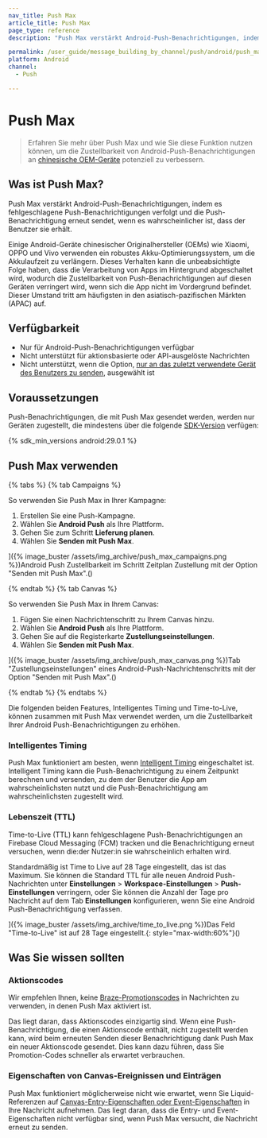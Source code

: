 ```yaml
---
nav_title: Push Max
article_title: Push Max
page_type: reference
description: "Push Max verstärkt Android-Push-Benachrichtigungen, indem es fehlgeschlagene Push-Benachrichtigungen verfolgt und die Push-Benachrichtigung erneut sendet, wenn es wahrscheinlicher ist, dass der Benutzer sie erhält."

permalink: /user_guide/message_building_by_channel/push/android/push_max/
platform: Android
channel:
  - Push

---
```


# Push Max

> Erfahren Sie mehr über Push Max und wie Sie diese Funktion nutzen können, um die Zustellbarkeit von Android-Push-Benachrichtigungen an [chinesische OEM-Geräte]({{site.baseurl}}/user_guide/message_building_by_channel/push/best_practices/chinese_push_deliverability/) potenziell zu verbessern.

## Was ist Push Max?

Push Max verstärkt Android-Push-Benachrichtigungen, indem es fehlgeschlagene Push-Benachrichtigungen verfolgt und die Push-Benachrichtigung erneut sendet, wenn es wahrscheinlicher ist, dass der Benutzer sie erhält.

Einige Android-Geräte chinesischer Originalhersteller (OEMs) wie Xiaomi, OPPO und Vivo verwenden ein robustes Akku-Optimierungssystem, um die Akkulaufzeit zu verlängern. Dieses Verhalten kann die unbeabsichtigte Folge haben, dass die Verarbeitung von Apps im Hintergrund abgeschaltet wird, wodurch die Zustellbarkeit von Push-Benachrichtigungen auf diesen Geräten verringert wird, wenn sich die App nicht im Vordergrund befindet. Dieser Umstand tritt am häufigsten in den asiatisch-pazifischen Märkten (APAC) auf.

## Verfügbarkeit

- Nur für Android-Push-Benachrichtigungen verfügbar
- Nicht unterstützt für aktionsbasierte oder API-ausgelöste Nachrichten
- Nicht unterstützt, wenn die Option, [nur an das zuletzt verwendete Gerät des Benutzers zu senden]({{site.baseurl}}/user_guide/message_building_by_channel/push/creating_a_push_message/#device-options), ausgewählt ist

## Voraussetzungen

Push-Benachrichtigungen, die mit Push Max gesendet werden, werden nur Geräten zugestellt, die mindestens über die folgende [SDK-Version]({{site.baseurl}}/user_guide/engagement_tools/campaigns/ideas_and_strategies/new_features/#filtering-by-most-recent-app-versions) verfügen:

{% sdk_min_versions android:29.0.1 %}

## Push Max verwenden

{% tabs %}
{% tab Campaigns %}

So verwenden Sie Push Max in Ihrer Kampagne:

1. Erstellen Sie eine Push-Kampagne.
2. Wählen Sie **Android Push** als Ihre Plattform.
3. Gehen Sie zum Schritt **Lieferung planen**.
4. Wählen Sie **Senden mit Push Max**.

]({% image_buster /assets/img_archive/push_max_campaigns.png %})Android Push Zustellbarkeit im Schritt Zeitplan Zustellung mit der Option "Senden mit Push Max".()

{% endtab %}
{% tab Canvas %}

So verwenden Sie Push Max in Ihrem Canvas:

1. Fügen Sie einen Nachrichtenschritt zu Ihrem Canvas hinzu.
2. Wählen Sie **Android Push** als Ihre Plattform.
3. Gehen Sie auf die Registerkarte **Zustellungseinstellungen**.
4. Wählen Sie **Senden mit Push Max**.

]({% image_buster /assets/img_archive/push_max_canvas.png %})Tab "Zustellungseinstellungen" eines Android-Push-Nachrichtenschritts mit der Option "Senden mit Push Max".()

{% endtab %}
{% endtabs %}

Die folgenden beiden Features, Intelligentes Timing und Time-to-Live, können zusammen mit Push Max verwendet werden, um die Zustellbarkeit Ihrer Android Push-Benachrichtigungen zu erhöhen.

### Intelligentes Timing

Push Max funktioniert am besten, wenn [Intelligent Timing]({{site.baseurl}}/user_guide/brazeai/intelligence/intelligent_timing/) eingeschaltet ist. Intelligent Timing kann die Push-Benachrichtigung zu einem Zeitpunkt berechnen und versenden, zu dem der Benutzer die App am wahrscheinlichsten nutzt und die Push-Benachrichtigung am wahrscheinlichsten zugestellt wird.

### Lebenszeit (TTL)

Time-to-Live (TTL) kann fehlgeschlagene Push-Benachrichtigungen an Firebase Cloud Messaging (FCM) tracken und die Benachrichtigung erneut versuchen, wenn die:der Nutzer:in sie wahrscheinlich erhalten wird.

Standardmäßig ist Time to Live auf 28 Tage eingestellt, das ist das Maximum. Sie können die Standard TTL für alle neuen Android Push-Nachrichten unter **Einstellungen** > **Workspace-Einstellungen** > **Push-Einstellungen** verringern, oder Sie können die Anzahl der Tage pro Nachricht auf dem Tab **Einstellungen** konfigurieren, wenn Sie eine Android Push-Benachrichtigung verfassen.

]({% image_buster /assets/img_archive/time_to_live.png %})Das Feld "Time-to-Live" ist auf 28 Tage eingestellt.{: style="max-width:60%"}()

## Was Sie wissen sollten

### Aktionscodes

Wir empfehlen Ihnen, keine [Braze-Promotionscodes]({{site.baseurl}}/user_guide/personalization_and_dynamic_content/promotion_codes/) in Nachrichten zu verwenden, in denen Push Max aktiviert ist.

Das liegt daran, dass Aktionscodes einzigartig sind. Wenn eine Push-Benachrichtigung, die einen Aktionscode enthält, nicht zugestellt werden kann, wird beim erneuten Senden dieser Benachrichtigung dank Push Max ein neuer Aktionscode gesendet. Dies kann dazu führen, dass Sie Promotion-Codes schneller als erwartet verbrauchen.

### Eigenschaften von Canvas-Ereignissen und Einträgen

Push Max funktioniert möglicherweise nicht wie erwartet, wenn Sie Liquid-Referenzen auf [Canvas-Entry-Eigenschaften oder Event-Eigenschaften]({{site.baseurl}}/user_guide/engagement_tools/canvas/create_a_canvas/canvas_entry_properties_event_properties) in Ihre Nachricht aufnehmen. Das liegt daran, dass die Entry- und Event-Eigenschaften nicht verfügbar sind, wenn Push Max versucht, die Nachricht erneut zu senden.
